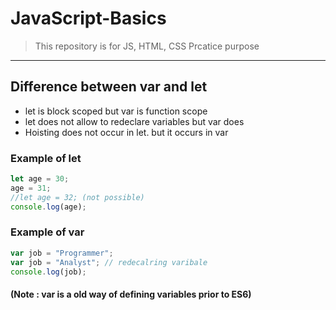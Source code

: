 # JavaScript-Basics

> This repository is for JS, HTML, CSS Prcatice purpose

---

## Difference between var and let

- let is block scoped but var is function scope
- let does not allow to redeclare variables but var does
- Hoisting does not occur in let. but it occurs in var

### Example of let

```js
let age = 30;
age = 31;
//let age = 32; (not possible)
console.log(age);
```

### Example of var

```js
var job = "Programmer";
var job = "Analyst"; // redecalring varibale
console.log(job);
```

#### (Note : var is a old way of defining variables prior to ES6)
